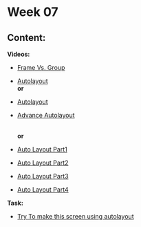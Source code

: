 # Week 07

## Content:
 
 **Videos:**
- [Frame Vs. Group](https://youtu.be/VJD1SvXEXE4?si=4UIiptuAjeYaleJkt)
- [Autolayout](https://www.youtube.com/watch?v=-6Cd0r3taRogit)
 **<br>or<br>**
- [Autolayout](https://youtu.be/3L_PRtlDyAg?si=UFNd9u-jwVvCkkYu)
- [ Advance Autolayout](https://www.youtube.com/watch?v=EEfqMYcCexo&list=PLjzhiGLyugKynpBi7v2AWMCJgTrRI6Ne-&index=16)

  **<br>or<br>**
- [Auto Layout Part1](https://drive.google.com/file/d/1is05XUjoefPOFnNtbFg88bpg6NnSUoXQ/view?usp=drive_link)
- [Auto Layout Part2](https://drive.google.com/file/d/1fIUXLLkLxjXeEBqFvCXuGnYz96OTyjGJ/view?usp=drive_link)
- [Auto Layout Part3](https://drive.google.com/file/d/1BW42Hhdzk6NtNEyr4Ul0MWKQk2hHKYr1/view?usp=drive_link)
- [Auto Layout Part4](https://drive.google.com/file/d/1Jfkcnw_asXPQQy8drKd4qKeB5r9Jfef2/view?usp=drive_link)

 **Task:**
- [Try To make this screen using autolayout](https://www.instagram.com/p/C1lx7oCtOUf/?igsh=MTFuMDM5Z3Jhemo4cA%3D%3D)
